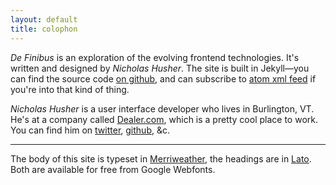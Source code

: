 ```yaml
---
layout: default
title: colophon
---
```


*De Finibus* is an exploration of the evolving frontend technologies. It's written and designed by *Nicholas Husher*. The site is built in Jekyll&mdash;you can find the source code [on github](https://github.com/nhusher/blog), and can subscribe to [atom xml feed](/atom.xml) if you're into that kind of thing.

*Nicholas Husher* is a user interface developer who lives in Burlington, VT. He's at a company called [Dealer.com](http://dealer.com), which is a pretty cool place to work. You can find him on [twitter](http://twitter.com/teslanick), [github](http://github.com/nhusher), &amp;c.

- - -

The body of this site is typeset in [Merriweather](http://www.google.com/fonts/specimen/Merriweather), the headings are in [Lato](https://www.google.com/fonts/specimen/Lato). Both are available for free from Google Webfonts.
